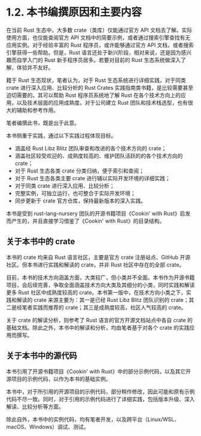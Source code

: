 # 1.2. 本书编撰原因和主要内容

在当前 Rust 生态中，大多数 crate（类库）仅能通过官方 API 文档去了解。实际使用方面，也仅能查阅官方 API 文档中的简要示例，或者通过搜索引擎查找有无应用实例。对于经验丰富的 Rust 程序员，或许能够通过官方 API 文档，或者搜索引擎获得一些帮助。但是，Rust 语言还处于新兴阶段，相对来说，还是因为感兴趣而自学入门的 Rust 新手程序员居多。若要对目前的 Rust 生态系统做深入了解，体验并不友好。

籍于 Rust 生态现状，笔者认为，对于 Rust 生态系统进行详细实践，对于同类 crate 进行深入应用、比较分析的 Rust Crates 实践指南类书籍，是比较需要甚至迫切需要的。其可以帮助 Rust 程序员系统地了解 Rust 在各个技术方向上的应用，以及技术层面的应用成熟度。对于公司建立 Rust 团队和技术栈选型，也有很大的辅助和参考作用。

笔者编撰此书，既是出于此意。

本书侧重于实践，通过以下实践过程体现目标。

- 涵盖经 Rust Libz Blitz 团队审查和改进的各个技术方向的 crate；
- 涵盖社区较受欢迎的、成熟度较高的、维护团队活跃的的各个技术方向的 crate；
- 对于 Rust 生态各类 crate 分类归纳，便于索引和查阅；
- 对于 Rust 生态各类主要 crate 进行辅以实际开发环境的详细实践；
- 对于同类 crate 进行深入应用、比较分析；
- 完整实例，可独立运行，也可整合于实际开发环境；
- 同步更新于 crate 官方仓库，保持最新版本的深入实践。

本书是受到 rust-lang-nursery 团队的开源书籍项目《Cookin' with Rust》启发而产生的，并且直接学习借鉴了《Cookin' with Rust》的目录结构。

## 关于本书中的 crate

本书的 crate 均来自 Rust 语言社区，主要是官方 crate 注册站点、GitHub 开源社区。但本书进行实践和解读的 crate，并非 Rust 社区中存在的全部 crate。

目前，本书的技术方向涵盖方面，大类较广，但小类并不全面。本书作为开源书籍项目，会后续完善，争取全面涵盖技术方向大类及其细分的小类，同时实践和解读更多 Rust 社区中成熟度较高的 crate。本书第一版中，在技术方向小类之下，实践和解读的 crate 来源主要为：其一是已经 Rust Libz Blitz 团队识别的 crate；其二是经笔者实践而推荐的 crate；其三是成熟度较高，社区人气较高的 crate。

关于 crate 的解读分析，则参考了 Rust 语言的官方开源文档站点中各自 crate 的基础文档。除此之外，本书中的解读和分析，均由笔者基于对各个 crate 的实践应用而撰写。 

## 关于本书中的源代码

本书引用了开源书籍项目《Cookin' with Rust》中的部分示例代码，以及其它开源项目的示例代码，以作为本书的基础实例。

本书中，对于所引用的开源项目的示例代码，部分稍作修改，因此可能和原有示例代码不尽一致。同时，对于引用的示例代码进行了详细实践，包括版本升级、深入解读、比较分析等方面。

除此自外，本书中的实例代码，均有笔者开发，以及跨平台（Linux/WSL、macOS、Windows）调试、测试。
